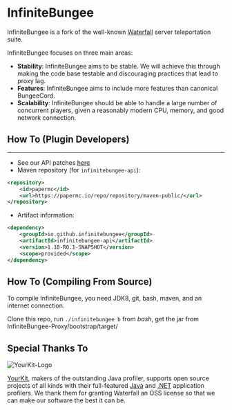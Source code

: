 InfiniteBungee
=========

InfiniteBungee is a fork of the well-known [Waterfall](https://github.com/SpigotMC/Waterfall) server teleportation suite.

InfiniteBungee focuses on three main areas:

- **Stability**: InfiniteBungee aims to be stable. We will achieve this through making the code base testable and discouraging practices that lead to proxy lag.
- **Features**: InfiniteBungee aims to include more features than canonical BungeeCord.
- **Scalability**: InfiniteBungee should be able to handle a large number of concurrent players, given a reasonably modern CPU, memory, and good network connection.

## How To (Plugin Developers)
------
 * See our API patches [here](BungeeCord-Patches)
 * Maven repository (for `infinitebungee-api`):
```xml
<repository>
    <id>papermc</id>
    <url>https://papermc.io/repo/repository/maven-public/</url>
</repository>
```
 * Artifact information:
```xml
<dependency>
    <groupId>io.github.infinitebungee</groupId>
    <artifactId>infinitebungee-api</artifactId>
    <version>1.18-R0.1-SNAPSHOT</version>
    <scope>provided</scope>
</dependency>
 ```


## How To (Compiling From Source)

To compile InfiniteBungee, you need JDK8, git, bash, maven, and an internet connection.

Clone this repo, run `./infinitebungee b` from *bash*, get the jar from InfiniteBungee-Proxy/bootstrap/target/

## Special Thanks To

![YourKit-Logo](https://yourkit.com/images/yklogo.png)

[YourKit](https://yourkit.com/), makers of the outstanding Java profiler, supports open source projects of all kinds with their full-featured [Java](https://yourkit.com/features/) and [.NET](https://yourkit.com/dotnet/features/) application profilers. We thank them for granting Waterfall an OSS license so that we can make our software the best it can be.

